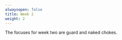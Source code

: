 ```yaml
---
alwaysopen: false
title: Week 2
weight: 2
---
```


The focuses for week two are guard and naked chokes.